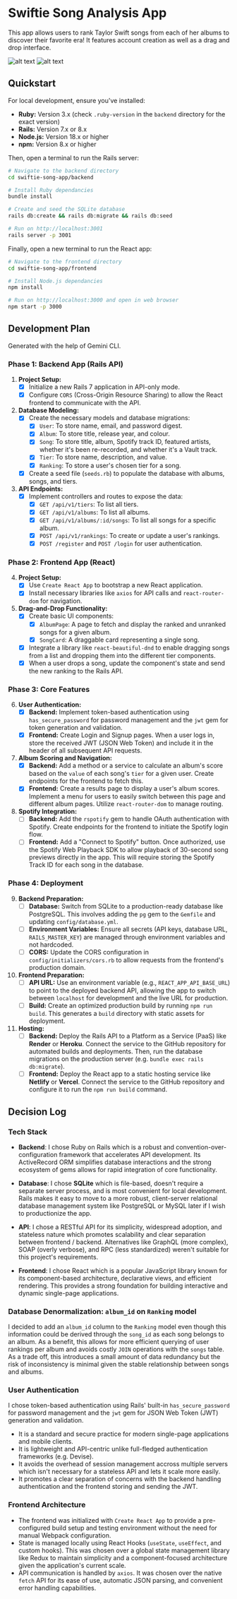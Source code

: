 # Swiftie Song Analysis App

This app allows users to rank Taylor Swift songs from each of her albums to discover their favorite era! It features account creation as well as a drag and drop interface.

![alt text](./HomePageScreenshot.png)
![alt text](./AlbumPageScreenshot.png)

## Quickstart

For local development, ensure you've installed:
*   **Ruby:** Version 3.x (check `.ruby-version` in the `backend` directory for the exact version)
*   **Rails:** Version 7.x or 8.x
*   **Node.js:** Version 18.x or higher
*   **npm:** Version 8.x or higher

Then, open a terminal to run the Rails server:

```bash
# Navigate to the backend directory
cd swiftie-song-app/backend

# Install Ruby dependancies
bundle install

# Create and seed the SQLite database
rails db:create && rails db:migrate && rails db:seed

# Run on http://localhost:3001
rails server -p 3001
```

Finally, open a new terminal to run the React app:

```bash
# Navigate to the frontend directory
cd swiftie-song-app/frontend

# Install Node.js dependancies
npm install

# Run on http://localhost:3000 and open in web browser
npm start -p 3000
```

## Development Plan

Generated with the help of Gemini CLI.

### **Phase 1: Backend App (Rails API)**

1.  **Project Setup:**
    * [x] Initialize a new Rails 7 application in API-only mode.
    * [x] Configure `CORS` (Cross-Origin Resource Sharing) to allow the React frontend to communicate with the API.

2.  **Database Modeling:**
    * [x] Create the necessary models and database migrations:
        * [x] `User`: To store name, email, and password digest.
        * [x] `Album`: To store title, release year, and colour.
        * [x] `Song`: To store title, album, Spotify track ID, featured artists, whether it's been re-recorded, and whether it's a Vault track.
        * [x] `Tier`: To store name, description, and value.
        * [x] `Ranking`: To store a user's chosen tier for a song.
    * [x] Create a seed file (`seeds.rb`) to populate the database with albums, songs, and tiers. 

3.  **API Endpoints:**
    * [x] Implement controllers and routes to expose the data:
        * [x] `GET /api/v1/tiers`: To list all tiers.
        * [x] `GET /api/v1/albums`: To list all albums.
        * [x] `GET /api/v1/albums/:id/songs`: To list all songs for a specific album.
        * [x] `POST /api/v1/rankings`: To create or update a user's rankings.
        * [x] `POST /register` and `POST /login` for user authentication. 

### **Phase 2: Frontend App (React)**

4.  **Project Setup:**
    * [x] Use `Create React App` to bootstrap a new React application.
    * [x] Install necessary libraries like `axios` for API calls and `react-router-dom` for navigation.

5.  **Drag-and-Drop Functionality:**
    * [x] Create basic UI components:
        * [x] `AlbumPage`: A page to fetch and display the ranked and unranked songs for a given album.
        * [x] `SongCard`: A draggable card representing a single song.
    * [x] Integrate a library like `react-beautiful-dnd` to enable dragging songs from a list and dropping them into the different tier components.
    * [x] When a user drops a song, update the component's state and send the new ranking to the Rails API.

### **Phase 3: Core Features**

6.  **User Authentication:**
    * [x] **Backend:** Implement token-based authentication using `has_secure_password` for password management and the `jwt` gem for token generation and validation.
    * [x] **Frontend:** Create Login and Signup pages. When a user logs in, store the received JWT (JSON Web Token) and include it in the header of all subsequent API requests.

7. **Album Scoring and Navigation:**
    * [x] **Backend:** Add a method or a service to calculate an album's score based on the `value` of each song's `tier` for a given user. Create endpoints for the frontend to fetch this.
    * [x] **Frontend:** Create a results page to display a user's album scores. Implement a menu for users to easily switch between this page and different album pages. Utilize `react-router-dom` to manage routing.

8. **Spotify Integration:**
    * [ ] **Backend:** Add the `rspotify` gem to handle OAuth authentication with Spotify. Create endpoints for the frontend to initiate the Spotify login flow.
    * [ ] **Frontend:** Add a "Connect to Spotify" button. Once authorized, use the Spotify Web Playback SDK to allow playback of 30-second song previews directly in the app. This will require storing the Spotify Track ID for each song in the database.

### **Phase 4: Deployment**

9.  **Backend Preparation:**
    * [ ] **Database:** Switch from SQLite to a production-ready database like PostgreSQL. This involves adding the `pg` gem to the `Gemfile` and updating `config/database.yml`.
    * [ ] **Environment Variables:** Ensure all secrets (API keys, database URL, `RAILS_MASTER_KEY`) are managed through environment variables and not hardcoded.
    * [ ] **CORS:** Update the CORS configuration in `config/initializers/cors.rb` to allow requests from the frontend's production domain.

10. **Frontend Preparation:**
    * [ ] **API URL:** Use an environment variable (e.g., `REACT_APP_API_BASE_URL`) to point to the deployed backend API, allowing the app to switch between `localhost` for development and the live URL for production.
    * [ ] **Build:** Create an optimized production build by running `npm run build`. This generates a `build` directory with static assets for deployment.

11. **Hosting:**
    * [ ] **Backend:** Deploy the Rails API to a Platform as a Service (PaaS) like **Render** or **Heroku**. Connect the service to the GitHub repository for automated builds and deployments. Then, run the database migrations on the production server (e.g. `bundle exec rails db:migrate`).
    * [ ] **Frontend:** Deploy the React app to a static hosting service like **Netlify** or **Vercel**. Connect the service to the GitHub repository and configure it to run the `npm run build` command.

## Decision Log

### Tech Stack

* **Backend**: I chose Ruby on Rails which is a robust and convention-over-configuration framework that accelerates API development. Its ActiveRecord ORM simplifies database interactions and the strong ecosystem of gems allows for rapid integration of core functionality.

* **Database**: I chose **SQLite** which is file-based, doesn't require a separate server process, and is most convenient for local development. Rails makes it easy to move to a more robust, client-server relational database management system like PostgreSQL or MySQL later if I wish to productionize the app.

* **API**: I chose a RESTful API for its simplicity, widespread adoption, and stateless nature which promotes scalability and clear separation between frontend / backend. Alternatives like GraphQL (more complex), SOAP (overly verbose), and RPC (less standardized) weren't suitable for this project's requirements.

* **Frontend**: I chose React which is a popular JavaScript library known for its component-based architecture, declarative views, and efficient rendering. This provides a strong foundation for building interactive and dynamic single-page applications.

### Database Denormalization: `album_id` on `Ranking` model

I decided to add an `album_id` column to the `Ranking` model even though this information could be derived through the `song_id` as each song belongs to an album. As a benefit, this allows for more efficient querying of user rankings per album and avoids costly `JOIN` operations with the `songs` table. As a trade off, this introduces a small amount of data redundancy but the risk of inconsistency is minimal given the stable relationship between songs and albums.

### User Authentication

I chose token-based authentication using Rails' built-in `has_secure_password` for password management and the `jwt` gem for JSON Web Token (JWT) generation and validation.
* It is a standard and secure practice for modern single-page applications and mobile clients.
* It is lightweight and API-centric unlike full-fledged authentication frameworks (e.g. Devise).
* It avoids the overhead of session management accross multiple servers which isn't necessary for a stateless API and lets it scale more easily.
* It promotes a clear separation of concerns with the backend handling authentication and the frontend storing and sending the JWT.

### Frontend Architecture

* The frontend was initialized with `Create React App` to provide a pre-configured build setup and testing environment without the need for manual Webpack configuration.
* State is managed locally using React Hooks (`useState`, `useEffect`, and custom hooks). This was chosen over a global state management library like Redux to maintain simplicity and a component-focused architecture given the application's current scale.
* API communication is handled by `axios`. It was chosen over the native `fetch` API for its ease of use, automatic JSON parsing, and convenient error handling capabilities.